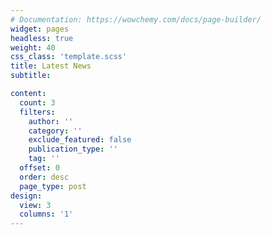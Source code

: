 ```yaml
---
# Documentation: https://wowchemy.com/docs/page-builder/
widget: pages
headless: true
weight: 40
css_class: 'template.scss'
title: Latest News
subtitle:

content:
  count: 3
  filters:
    author: ''
    category: ''
    exclude_featured: false
    publication_type: ''
    tag: ''
  offset: 0
  order: desc
  page_type: post
design:
  view: 3
  columns: '1'
---
```

